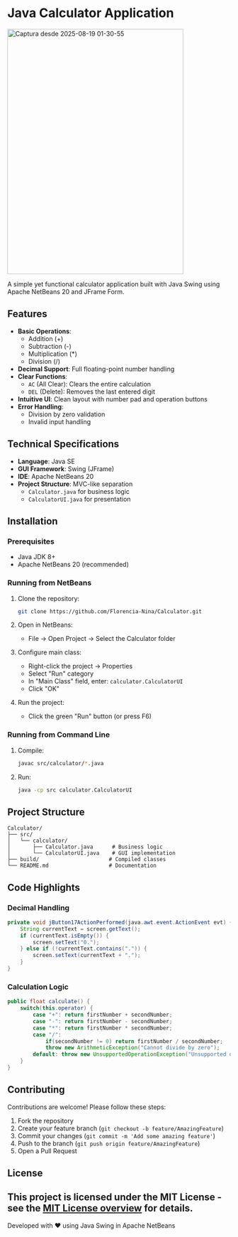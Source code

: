 

# Java Calculator Application
<img width="397" height="552" alt="Captura desde 2025-08-19 01-30-55" src="https://github.com/user-attachments/assets/94a62a63-0d34-48fa-b8d8-ba824f76229b" />

A simple yet functional calculator application built with Java Swing using Apache NetBeans 20 and JFrame Form.

## Features

- **Basic Operations**: 
  - Addition (+)
  - Subtraction (-) 
  - Multiplication (*)
  - Division (/)
- **Decimal Support**: Full floating-point number handling
- **Clear Functions**:
  - `AC` (All Clear): Clears the entire calculation
  - `DEL` (Delete): Removes the last entered digit
- **Intuitive UI**: Clean layout with number pad and operation buttons
- **Error Handling**: 
  - Division by zero validation
  - Invalid input handling

## Technical Specifications

- **Language**: Java SE
- **GUI Framework**: Swing (JFrame)
- **IDE**: Apache NetBeans 20
- **Project Structure**: MVC-like separation
  - `Calculator.java` for business logic
  - `CalculatorUI.java` for presentation

## Installation

### Prerequisites
- Java JDK 8+
- Apache NetBeans 20 (recommended)

### Running from NetBeans
1. Clone the repository:
   ```bash
   git clone https://github.com/Florencia-Nina/Calculator.git
   ```

2. Open in NetBeans:
   - File → Open Project → Select the Calculator folder

3. Configure main class:
   - Right-click the project → Properties
   - Select "Run" category
   - In "Main Class" field, enter: `calculator.CalculatorUI`
   - Click "OK"

4. Run the project:
   - Click the green "Run" button (or press F6)


### Running from Command Line

1. Compile:
   ```bash
   javac src/calculator/*.java
   ```
2. Run:
   ```bash
   java -cp src calculator.CalculatorUI
   ```

## Project Structure
```
Calculator/
├── src/
│   └── calculator/
│       ├── Calculator.java      # Business logic
│       └── CalculatorUI.java    # GUI implementation
├── build/                      # Compiled classes
└── README.md                   # Documentation
```

## Code Highlights

### Decimal Handling
```java
private void jButton17ActionPerformed(java.awt.event.ActionEvent evt) {
    String currentText = screen.getText();
    if (currentText.isEmpty()) {
        screen.setText("0.");
    } else if (!currentText.contains(".")) {
        screen.setText(currentText + ".");
    }
}
```

### Calculation Logic
```java
public float calculate() {
    switch(this.operator) {
        case "+": return firstNumber + secondNumber;
        case "-": return firstNumber - secondNumber;
        case "*": return firstNumber * secondNumber;
        case "/": 
            if(secondNumber != 0) return firstNumber / secondNumber;
            throw new ArithmeticException("Cannot divide by zero");
        default: throw new UnsupportedOperationException("Unsupported operation");
    }
}
```

## Contributing

Contributions are welcome! Please follow these steps:
1. Fork the repository
2. Create your feature branch (`git checkout -b feature/AmazingFeature`)
3. Commit your changes (`git commit -m 'Add some amazing feature'`)
4. Push to the branch (`git push origin feature/AmazingFeature`)
5. Open a Pull Request

## License

This project is licensed under the MIT License - see the [MIT License overview](https://opensource.org/licenses/MIT) for details.
---

Developed with ❤️ using Java Swing in Apache NetBeans
```
